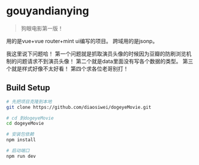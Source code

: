 # gouyandianying

> 狗眼电影第一版！

用的是vue+vue router+mint ui编写的项目。
跨域用的是jsonp。

我这里说下问题哈！
第一个问题就是抓取演员头像的时候因为豆瓣的防刷浏览机制的问题请求不到演员头像！
第二个就是data里面没有写各个数据的类型。
第三个就是样式好像不太好看！
第四个求各位老哥别打！

## Build Setup

``` bash
# 先把项目克隆到本地
git clone https://github.com/diaosiwei/dogeyeMovie.git

# cd 到dogeyeMovie
cd dogeyeMovie 

# 安装包依赖
npm install

# 启动端口
npm run dev


